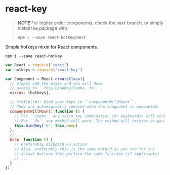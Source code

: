 # react-key

> **NOTE** For higher order components, check the ``next`` branch, or simply install the package with
>
>     npm i --save react-hotkey@next
>

Simple hotkeys mixin for React components.

    npm i --save react-hotkey

```js
var React = require('react')
var hotkeys = require('react-key')

var Component = React.createClass({
  // Simply add the mixin and you will have
  // access to ``this.bindKey(combo, fn)``.
  mixins: [hotkeys],

  // ProTip(tm): Bind your keys in ``componentWillMount``.
  // They are automagically removed when the component is unmounted.
  componentWillMount: function () {
    // For ``combo`` any valid key combination for keyboardjs will work.
    // For ``fn`` any method will work. The method will receive no parameters.
    this.bindKey('b', this.beep)
  },
  // ...
  beep: function () {
    // Preferably dispatch an action
    // Also, preferably this is the same method as you use for the
    // actual buttons that perform the same function (if applicable)
    // ...
  }
})
```
